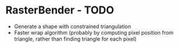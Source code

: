 # RasterBender - TODO

- Generate a shape with constrained triangulation
- Faster wrap algorithm (probably by computing pixel position from triangle, rather than finding triangle for each pixel)